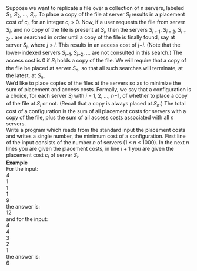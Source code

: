 <div class="Exercise" style="text-align: left;"><strong></strong>Suppose we want to replicate a file over a collection of n servers, labeled <span class="formula"><em>S</em><sub>1</sub>, <em>S</em><sub>2</sub>, ..., <em>S</em><sub><em>n</em></sub></span>. To place a copy of the file at server <span class="formula"><em>S</em><sub><em>i</em></sub></span> results in a placement cost of <span class="formula"><em>c</em><sub><em>i</em></sub></span>, for an integer <span class="formula"><em>c</em><sub><em>i</em></sub> &gt; 0</span>. Now, if a user requests the file from server <span class="formula"><em>S</em><sub><em>i</em></sub></span>, and no copy of the file is present at <span class="formula"><em>S</em><sub><em>i</em></sub></span>, then the servers <span class="formula"><em>S</em><sub><em>i</em> + 1</sub>, <em>S</em><sub><em>i</em> + 2</sub>, <em>S</em><sub><em>i</em> + 3</sub>...</span> are searched in order until a copy of the file is finally found, say at server <span class="formula"><em>S</em><sub><em>j</em></sub></span>, where <span class="formula"><em>j</em> &gt; <em>i</em></span>. This results in an access cost of <span class="formula"><em>j</em>−<em>i</em></span>. (Note that the lower-indexed servers <span class="formula"><em>S</em><sub><em>i</em>−1</sub>, <em>S</em><sub><em>i</em>−2</sub>, ...</span> are not consulted in this search.) The access cost is <span class="formula">0</span> if <span class="formula"><em>S</em><sub><em>i</em></sub></span> holds a copy of the file. We will require that a copy of the file be placed at server <span class="formula"><em>S</em><sub><em>n</em></sub></span>, so that all such searches will terminate, at the latest, at <span class="formula"><em>S</em><sub><em>n</em></sub></span>.</div>
<div class="Exercise" style="text-align: left;">We’d like to place copies of the files at the servers so as to minimize the sum of placement and access costs. Formally, we say that a configuration is a choice, for each server <span class="formula"><em>S</em><sub><em>i</em></sub></span> with <span class="formula"><em>i</em> = 1, 2, ..., <em>n</em>−1</span>, of whether to place a copy of the file at <span class="formula"><em>S</em><sub><em>i</em></sub></span> or not. (Recall that a copy is always placed at <span class="formula"><em>S</em><sub><em>n</em></sub></span>.) The total cost of a configuration is the sum of all placement costs for servers with a copy of the file, plus the sum of all access costs associated with all <span class="formula"><em>n</em></span> servers.</div>
<div class="Exercise" style="text-align: left;">Write a program which reads from the standard input the placement costs and writes a single number, the minimum cost of a configuration. First line of the input consists of the number <span class="formula"><em>n</em></span> of servers (<span class="formula">1 ≤ <em>n</em> ≤ 1000</span>). In the next <span class="formula"><em>n</em></span> lines you are given the placement costs, in line <span class="formula"><em>i</em> + 1</span> you are given the placement cost <span class="formula"><em>c</em><sub><em>i</em></sub></span> of server <span class="formula"><em>S</em><sub><em>i</em></sub></span>.</div>
<div class="Exercise" style="text-align: left;"><strong>Example</strong></div>
<div class="Exercise" style="text-align: left;">For the input:</div>
<div class="Exercise" style="text-align: left;">4</div>
<div class="Exercise" style="text-align: left;">1</div>
<div class="Exercise" style="text-align: left;">1</div>
<div class="Exercise" style="text-align: left;">1</div>
<div class="Exercise" style="text-align: left;">9</div>
<div class="Exercise" style="text-align: left;">the answer is:</div>
<div class="Exercise" style="text-align: left;">12</div>
<div class="Exercise" style="text-align: left;">and for the input:</div>
<div class="Exercise" style="text-align: left;">4</div>
<div class="Exercise" style="text-align: left;">4</div>
<div class="Exercise" style="text-align: left;">3</div>
<div class="Exercise" style="text-align: left;">2</div>
<div class="Exercise" style="text-align: left;">1</div>
<div class="Exercise" style="text-align: left;">the answer is:</div>
<div class="Exercise" style="text-align: left;">6</div>